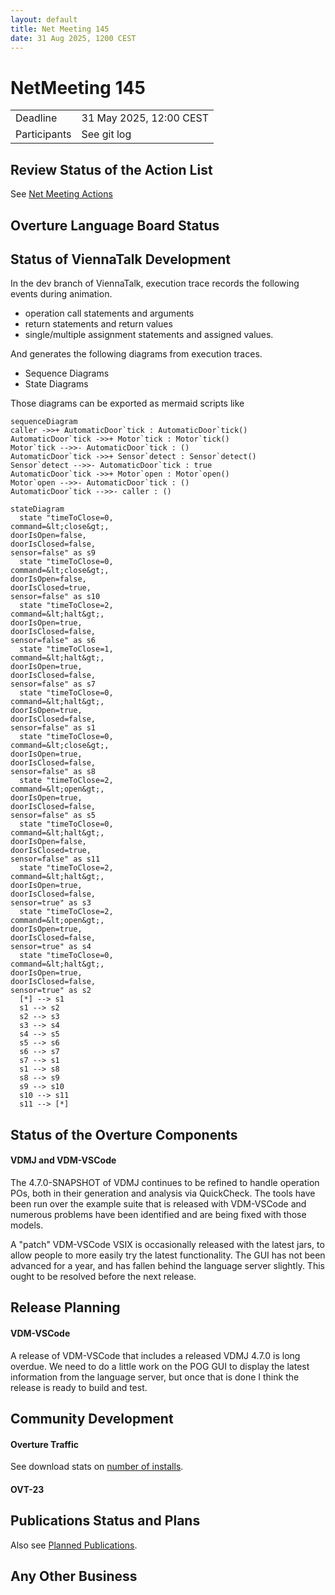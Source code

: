 ```yaml
---
layout: default
title: Net Meeting 145
date: 31 Aug 2025, 1200 CEST
---
```


<script src="https://code.jquery.com/jquery-1.11.1.min.js">
</script>
<script src="/javascripts/edit.js"></script>
<script>setEditButonNm();</script>

# NetMeeting 145

|||
|---|---|
| Deadline | 31 May 2025, 12:00 CEST |
| Participants | See git log |


## Review Status of the Action List

See [Net Meeting Actions](https://github.com/overturetool/overturetool.github.io/issues?q=is%3Aopen+is%3Aissue+label%3A%22action+net-meeting%22)


## Overture Language Board Status

## Status of ViennaTalk Development

In the dev branch of ViennaTalk, execution trace records the following events during animation.

* operation call statements and arguments
* return statements and return values
* single/multiple assignment statements and assigned values.

And generates the following diagrams from execution traces.

* Sequence Diagrams
* State Diagrams

Those diagrams can be exported as mermaid scripts like

```mermaid
sequenceDiagram
caller ->>+ AutomaticDoor`tick : AutomaticDoor`tick()
AutomaticDoor`tick ->>+ Motor`tick : Motor`tick()
Motor`tick -->>- AutomaticDoor`tick : ()
AutomaticDoor`tick ->>+ Sensor`detect : Sensor`detect()
Sensor`detect -->>- AutomaticDoor`tick : true
AutomaticDoor`tick ->>+ Motor`open : Motor`open()
Motor`open -->>- AutomaticDoor`tick : ()
AutomaticDoor`tick -->>- caller : ()
```
```mermaid
stateDiagram
  state "timeToClose=0,
command=&lt;close&gt;,
doorIsOpen=false,
doorIsClosed=false,
sensor=false" as s9
  state "timeToClose=0,
command=&lt;close&gt;,
doorIsOpen=false,
doorIsClosed=true,
sensor=false" as s10
  state "timeToClose=2,
command=&lt;halt&gt;,
doorIsOpen=true,
doorIsClosed=false,
sensor=false" as s6
  state "timeToClose=1,
command=&lt;halt&gt;,
doorIsOpen=true,
doorIsClosed=false,
sensor=false" as s7
  state "timeToClose=0,
command=&lt;halt&gt;,
doorIsOpen=true,
doorIsClosed=false,
sensor=false" as s1
  state "timeToClose=0,
command=&lt;close&gt;,
doorIsOpen=true,
doorIsClosed=false,
sensor=false" as s8
  state "timeToClose=2,
command=&lt;open&gt;,
doorIsOpen=true,
doorIsClosed=false,
sensor=false" as s5
  state "timeToClose=0,
command=&lt;halt&gt;,
doorIsOpen=false,
doorIsClosed=true,
sensor=false" as s11
  state "timeToClose=2,
command=&lt;halt&gt;,
doorIsOpen=true,
doorIsClosed=false,
sensor=true" as s3
  state "timeToClose=2,
command=&lt;open&gt;,
doorIsOpen=true,
doorIsClosed=false,
sensor=true" as s4
  state "timeToClose=0,
command=&lt;halt&gt;,
doorIsOpen=true,
doorIsClosed=false,
sensor=true" as s2
  [*] --> s1
  s1 --> s2
  s2 --> s3
  s3 --> s4
  s4 --> s5
  s5 --> s6
  s6 --> s7
  s7 --> s1
  s1 --> s8
  s8 --> s9
  s9 --> s10
  s10 --> s11
  s11 --> [*]
```
##  Status of the Overture Components

#### VDMJ and VDM-VSCode

The 4.7.0-SNAPSHOT of VDMJ continues to be refined to handle operation POs, both in their generation and analysis via QuickCheck. The tools have been run over the example suite that is released with VDM-VSCode and numerous problems have been identified and are being fixed with those models.

A "patch" VDM-VSCode VSIX is occasionally released with the latest jars, to allow people to more easily try the latest functionality. The GUI has not been advanced for a year, and has fallen behind the language server slightly. This ought to be resolved before the next release.

##  Release Planning

#### VDM-VSCode

A release of VDM-VSCode that includes a released VDMJ 4.7.0 is long overdue. We need to do a little work on the POG GUI to display the latest information from the language server, but once that is done I think the release is ready to build and test.

##  Community Development

#### Overture Traffic

See download stats on [number of installs](https://marketplace.visualstudio.com/items?itemName=overturetool.vdm-vscode).

#### OVT-23


##  Publications Status and Plans

Also see [Planned Publications](https://www.overturetool.org/publications/PlannedPublications.html).


##  Any Other Business



<div id="edit_page_div"></div>
